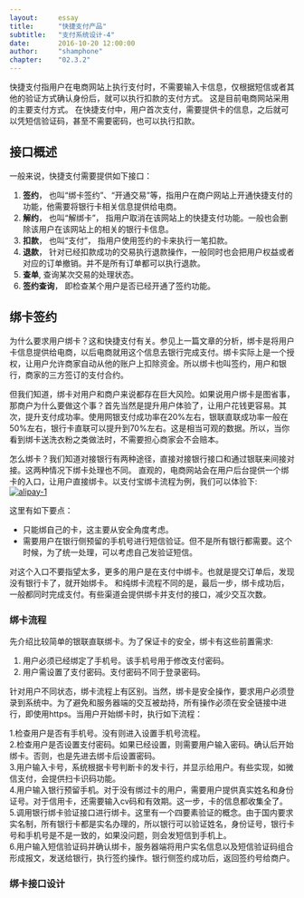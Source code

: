 ```yaml
---
layout: 	essay
title: 		"快捷支付产品"
subtitle: 	"支付系统设计-4"
date: 		2016-10-20 12:00:00
author: 	"shamphone"
chapter:	"02.3.2"
---
```


快捷支付指用户在电商网站上执行支付时，不需要输入卡信息，仅根据短信或者其他的验证方式确认身份后，就可以执行扣款的支付方式。 这是目前电商网站采用的主要支付方式。
在快捷支付中，用户首次支付，需要提供卡的信息，之后就可以凭短信验证码，甚至不需要密码，也可以执行扣款。 

## 接口概述
一般来说，快捷支付需要提供如下接口：
1. **签约**， 也叫“绑卡签约”、“开通交易”等，指用户在商户网站上开通快捷支付的功能，他需要将银行卡相关信息提供给电商。   
2. **解约**， 也叫“解绑卡”， 指用户取消在该网站上的快捷支付功能。一般也会删除该用户在该网站上的相关的银行卡信息。   
3. **扣款**， 也叫“支付”， 指用户使用签约的卡来执行一笔扣款。  
4. **退款**， 针对已经扣款成功的交易执行退款操作，一般同时也会把用户权益或者对应的订单撤销。并不是所有订单都可以执行退款。  
5. **查单**,  查询某次交易的处理状态。  
6. **签约查询**， 即检查某个用户是否已经开通了签约功能。 

## 绑卡签约

为什么要求用户绑卡？这和快捷支付有关。参见上一篇文章的分析，绑卡是将用户卡信息提供给电商，以后电商就用这个信息去银行完成支付。绑卡实际上是一个授权，让用户允许商家自动从他的账户上扣除资金。所以绑卡也叫签约，用户和银行，商家的三方签订的支付合约。  

但我们知道，绑卡对用户和商户来说都存在巨大风险。如果说用户绑卡是图省事，那商户为什么要做这个事？首先当然是提升用户体验了，让用户花钱更容易。其次，提升支付成功率。使用网银支付成功率在20%左右，银联直联成功率一般在50%左右，银行卡直联可以提升到70%左右。这是相当可观的数据。所以，当你看到绑卡送洗衣粉之类做法时，不需要担心商家会不会赔本。  

怎么绑卡？我们知道对接银行有两种途径，直接对接银行接口和通过银联来间接对接。这两种情况下绑卡处理也不同。  直观的，电商网站会在用户后台提供一个绑卡的入口，让用户直接绑卡。以支付宝绑卡流程为例，我们可以体验下:
[![alipay-1](http://static.cocolian.org/img/in-post/alipay-all.PNG)]( http://static.cocolian.org/img/in-post/alipay-all.PNG )

这里有如下要点：

- 只能绑自己的卡，这主要从安全角度考虑。  
- 需要用户在银行侧预留的手机号进行短信验证。但不是所有银行都需要。这个时候，为了统一处理，可以考虑自己发验证短信。  

对这个入口不要指望太多，更多的用户是在支付中绑卡。也就是提交订单后，发现没有银行卡了，就开始绑卡。 和纯绑卡流程不同的是，最后一步，绑卡成功后，一般都同时完成支付。有些渠道会提供绑卡并支付的接口，减少交互次数。

### 绑卡流程

先介绍比较简单的银联直联绑卡。为了保证卡的安全，绑卡有这些前置需求:  

1. 用户必须已经绑定了手机号。该手机号用于修改支付密码。  
2. 用户需设置了支付密码。支付密码不同于登录密码。  

针对用户不同状态，绑卡流程上有区别。当然，绑卡是安全操作，要求用户必须登录到系统中。为了避免和服务器端的交互被劫持，所有操作必须在安全链接中进行，即使用https。当用户开始绑卡时，执行如下流程：

1.检查用户是否有手机号。没有则进入设置手机号流程。  
2.检查用户是否设置支付密码。如果已经设置，则需要用户输入密码。确认后开始绑卡。否则，也是先进去绑卡后设置密码。  
3.用户输入卡号，系统根据卡号判断卡的发卡行，并显示给用户。有些实现，如微信支付，会提供扫卡识码功能。  
4.用户输入银行预留手机。对于没有绑过卡的用户，需要用户提供真实姓名和身份证号。对于信用卡，还需要输入cv码和有效期。这一步，卡的信息都收集全了。  
5.调用银行绑卡验证接口进行绑卡。这里有一个四要素验证的概念。由于国内要求实名制，所有银行卡都是实名办理的，所以银行可以验证姓名，身份证号，银行卡号和手机号是不是一致的，如果没问题，则会发短信到手机上。  
6.用户输入短信验证码并确认绑卡，服务器端将用户实名信息以及短信验证码组合形成报文，发送给银行，执行签约操作。银行侧签约成功后，返回签约号给商户。  

### 绑卡接口设计
